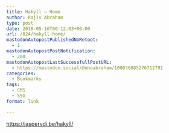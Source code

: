 ```yaml
---
title: Hakyll – Home
author: Rajiv Abraham
type: post
date: 2018-05-16T00:12:03+00:00
url: /824/hakyll-home/
mastodonAutopostPublishedNoRetoot:
  - 1
mastodonAutopostPostNotification:
  - 200
mastodonAutopostLastSuccessfullPostURL:
  - https://mastodon.social/@unoabraham/100036085276712791
categories:
  - Bookmarks
tags:
  - CMS
  - SSG
format: link

---
```

<https://jaspervdj.be/hakyll/>